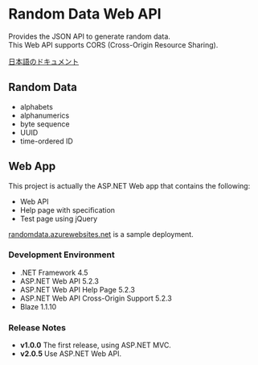 # Random Data Web API
Provides the JSON API to generate random data.  
This Web API supports CORS (Cross-Origin Resource Sharing).

[日本語のドキュメント](docs)

## Random Data
- alphabets
- alphanumerics
- byte sequence
- UUID
- time-ordered ID

## Web App
This project is actually the ASP.NET Web app that contains the following:
- Web API
- Help page with specification
- Test page using jQuery

[randomdata.azurewebsites.net](https://randomdata.azurewebsites.net/) is a sample deployment.

### Development Environment
- .NET Framework 4.5
- ASP.NET Web API 5.2.3
- ASP.NET Web API Help Page 5.2.3
- ASP.NET Web API Cross-Origin Support 5.2.3
- Blaze 1.1.10

### Release Notes
- **v1.0.0** The first release, using ASP.NET MVC.
- **v2.0.5** Use ASP.NET Web API.
